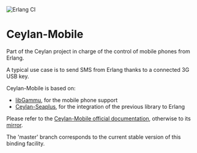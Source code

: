 ![Erlang CI](https://github.com/Olivier-Boudeville/Ceylan-Mobile/workflows/Erlang%20CI/badge.svg)
# Ceylan-Mobile
Part of the Ceylan project in charge of the control of mobile phones from Erlang.

A typical use case is to send SMS from Erlang thanks to a connected 3G USB key.

Ceylan-Mobile is based on:
* [libGammu](https://wammu.eu/libgammu/), for the mobile phone support
* [Ceylan-Seaplus](https://github.com/Olivier-Boudeville/Ceylan-Seaplus), for the integration of the previous library to Erlang

Please refer to the [Ceylan-Mobile official documentation](http://mobile.esperide.org), otherwise to its [mirror](http://olivier-boudeville.github.io/Ceylan-Mobile/).

The 'master' branch corresponds to the current stable version of this binding facility.
